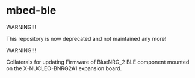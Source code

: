 # mbed-ble

WARNING!!!

This repository is now deprecated and not maintained any more!

WARNING!!!

Collaterals for updating Firmware of BlueNRG_2 BLE component mounted on the X-NUCLEO-BNRG2A1 expansion board.
